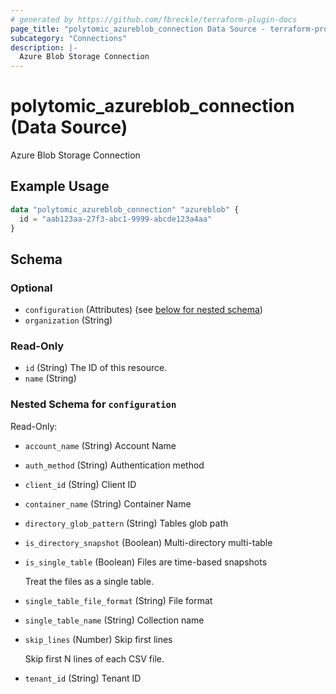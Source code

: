 ```yaml
---
# generated by https://github.com/fbreckle/terraform-plugin-docs
page_title: "polytomic_azureblob_connection Data Source - terraform-provider-polytomic"
subcategory: "Connections"
description: |-
  Azure Blob Storage Connection
---
```


# polytomic_azureblob_connection (Data Source)

Azure Blob Storage Connection

## Example Usage

```terraform
data "polytomic_azureblob_connection" "azureblob" {
  id = "aab123aa-27f3-abc1-9999-abcde123a4aa"
}
```

<!-- schema generated by tfplugindocs -->
## Schema

### Optional

- `configuration` (Attributes) (see [below for nested schema](#nestedatt--configuration))
- `organization` (String)

### Read-Only

- `id` (String) The ID of this resource.
- `name` (String)

<a id="nestedatt--configuration"></a>
### Nested Schema for `configuration`

Read-Only:

- `account_name` (String) Account Name
- `auth_method` (String) Authentication method
- `client_id` (String) Client ID
- `container_name` (String) Container Name
- `directory_glob_pattern` (String) Tables glob path
- `is_directory_snapshot` (Boolean) Multi-directory multi-table
- `is_single_table` (Boolean) Files are time-based snapshots

    Treat the files as a single table.
- `single_table_file_format` (String) File format
- `single_table_name` (String) Collection name
- `skip_lines` (Number) Skip first lines

    Skip first N lines of each CSV file.
- `tenant_id` (String) Tenant ID


